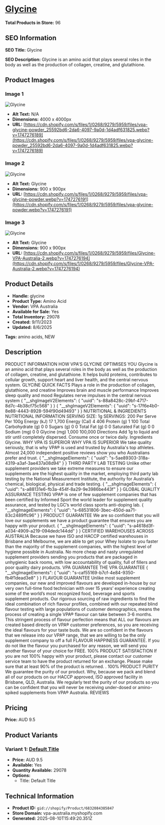# [Glycine](https://vpa-australia.myshopify.com/products/glycine)

**Total Products in Store:** 96

## SEO Information

**SEO Title:** Glycine

**SEO Description:** Glycine is an amino acid that plays several roles in the body as well as the production of collagen, creatine, and glutathione.

## Product Images

### Image 1
![Glycine](https://cdn.shopify.com/s/files/1/0268/9279/5959/files/vpa-glycine-powder_25592bd6-2da6-4097-9a0d-1d4adf631825.webp?v=1747276189)

- **Alt Text:** N/A
- **Dimensions:** 4000 x 4000px
- **URL:** [https://cdn.shopify.com/s/files/1/0268/9279/5959/files/vpa-glycine-powder_25592bd6-2da6-4097-9a0d-1d4adf631825.webp?v=1747276189](https://cdn.shopify.com/s/files/1/0268/9279/5959/files/vpa-glycine-powder_25592bd6-2da6-4097-9a0d-1d4adf631825.webp?v=1747276189)

### Image 2
![Glycine](https://cdn.shopify.com/s/files/1/0268/9279/5959/files/vpa-glycine-powder.webp?v=1747276191)

- **Alt Text:** Glycine
- **Dimensions:** 900 x 900px
- **URL:** [https://cdn.shopify.com/s/files/1/0268/9279/5959/files/vpa-glycine-powder.webp?v=1747276191](https://cdn.shopify.com/s/files/1/0268/9279/5959/files/vpa-glycine-powder.webp?v=1747276191)

### Image 3
![Glycine](https://cdn.shopify.com/s/files/1/0268/9279/5959/files/Glycine-VPA-Australia-2.webp?v=1747276194)

- **Alt Text:** Glycine
- **Dimensions:** 900 x 900px
- **URL:** [https://cdn.shopify.com/s/files/1/0268/9279/5959/files/Glycine-VPA-Australia-2.webp?v=1747276194](https://cdn.shopify.com/s/files/1/0268/9279/5959/files/Glycine-VPA-Australia-2.webp?v=1747276194)

## Product Details

- **Handle:** glycine
- **Product Type:** Amino Acid
- **Vendor:** VPA Australia
- **Available for Sale:** Yes
- **Total Inventory:** 29078
- **Created:** 9/11/2023
- **Updated:** 8/6/2025

**Tags:** amino acids, NEW

## Description

PRODUCT INFORMATION HOW VPA'S GLYCINE OPTIMISES YOU Glycine is an amino acid that plays several roles in the body as well as the production of collagen, creatine, and glutathione. It helps build proteins, contributes to cellular growth, support heart and liver health, and the central nervous system. GLYCINE QUICK FACTS Plays a role in the production of collagen, glutathione, and creatine Improves brain and muscle performance Improves sleep quality and mood Regulates nerve impulses in the central nervous system { "__shgImageV2Elements": { "uuid": "s-88a8428c-29bf-4717-8d7c-4b38cf75c568" } } { "__shgImageV2Elements": { "uuid": "s-17f6e4b0-8e88-4443-8928-594f90d49493" } } NUTRITIONAL & INGREDIENTS NUTRITIONAL INFORMATION SERVING SIZE: 1g SERVINGS: 200 Per Serve Per 100g Energy (kJ) 17 1,700 Energy (Cal) 4 406 Protein (g) 1 100 Total Carbohydrate (g) 0 0 Sugars (g) 0 0 Total Fat (g) 0 0 Saturated Fat (g) 0 0 Sodium (mg) 0 0 Glycine (mg) 1,000 100,000 Directions Add 1g to liquid and stir until completely dispersed. Consume once or twice daily. Ingredients Glycine. WHY VPA IS SUPERIOR WHY VPA IS SUPERIOR We take quality seriously, that is why VPA® is used and trusted by Australia's top athletes. Almost 24,000 independent positive reviews show you who Australians prefer and trust. { "__shgImageElements": { "uuid": "s-5ae89303-318a-4319-a3af-3ae437a08d94" } } THIRD PARTY LAB TESTING Unlike other supplement providers we take extreme measures to ensure our supplements are the highest quality in the market, employing third party lab testing by the National Measurement Institute, the authority for Australia’s chemical, biological, physical and trade testing. { "__shgImageElements": { "uuid": "s-a88131e6-fb3a-454f-8a29-9e3986be443f" } } GLOBAL QUALITY ASSURANCE TESTING VPA® is one of few supplement companies that has been certified by Informed Sport the world leader for supplement quality assurance, and tested by LGC’s world class sports anti-doping lab. { "__shgImageElements": { "uuid": "s-68531806-3bec-450d-aa71-83c2489ffc96" } } PRODUCT GUARANTEE We are so confident that you will love our supplements we have a product guarantee that ensures you are happy with your product. { "__shgImageElements": { "uuid": "s-a4618d3f-a034-4909-a219-094dedc144dd" } } CERTIFIED WAREHOUSES ACROSS AUSTRALIA Because we have ISO and HACCP certified warehouses in Brisbane and Melbourne, we are able to get your Whey Isolate to you faster than the majority of the supplement companies, with the highest level of hygiene possible in Australia. No more cheap and nasty unregulated supplement providers sending you products that are packaged in unhygienic back rooms, with low accountability of quality, full of fillers and poor quality dairy products. VPA GUARANTEE THE VPA GUARANTEE { "__shgImageElements": { "uuid": "s-caf55169-b7cf-4e84-9350-fb4f1dead3e8" } } FLAVOUR GUARANTEE Unlike most supplement companies, our new and improved flavours are developed in-house by our very own full-time food technician with over 15 years’ experience creating some of the world’s most recognized food, beverage and sports supplement products. Our rigorous sourcing of raw ingredients to find the ideal combination of rich flavour profiles, combined with our repeated blind flavour testing with large populations of customer demographics, means the process of creating a single VPA® flavour can take between 3-6 months. This stringent process of flavour perfection means that ALL our flavours are created based directly on VPA® customer preferences, so you are receiving the ideal flavours for your taste buds. We are so confident in the flavours that we release into our VPA® range, that we are willing to be the only supplement company to off a full FLAVOUR HAPPINESS GUARANTEE. If you do not like the flavour you purchased for any reason, we will send you another flavour of your choice for FREE. 100% PRODUCT SATISFACTION If you are not 100% happy with your product, please contact our customer service team to have the product returned for an exchange. Please make sure that at least 90% of the product is returned. . 100% PRODUCT PURITY We guarantee the purity of our product. Why, because we pack and blend all of our products on our HACCP approved, ISO approved facility in Brisbane, QLD, Australia. We regularly test the purity of our products so you can be confident that you will never be receiving under-dosed or amino-spiked supplements from VPA® Australia. REVIEWS

## Pricing

**Price:** AUD 9.5

## Product Variants

### Variant 1: [Default Title](https://vpa-australia.myshopify.com/products/glycine)

- **Price:** AUD 9.5
- **Available:** Yes
- **Quantity Available:** 29078
- **Options:**
  - Title: Default Title

## Technical Information

- **Product ID:** `gid://shopify/Product/6832084385847`
- **Store Domain:** vpa-australia.myshopify.com
- **Generated:** 2025-08-10T15:49:20.351Z

